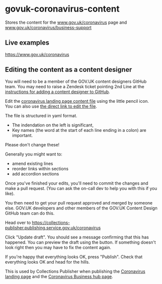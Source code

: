 # govuk-coronavirus-content

Stores the content for the www.gov.uk/coronavirus page and www.gov.uk/coronavirus/business-support

## Live examples

https://www.gov.uk/coronavirus

## Editing the content as a content designer

You will need to be a member of the GOV.UK content designers GitHub team. You
may need to raise a Zendesk ticket pointing 2nd Line at the [instructions for
adding a content designer to GitHub](https://docs.publishing.service.gov.uk/manual/give-a-content-designer-access-to-github.html).

Edit the [coronavirus landing page content file](https://github.com/alphagov/govuk-coronavirus-content/blob/master/content/coronavirus_landing_page.yml) using the little pencil icon.
You can also use [the direct link to edit the file](https://github.com/alphagov/govuk-coronavirus-content/edit/master/content/coronavirus_landing_page.yml).

The file is structured in yaml format.
 - The indendation on the left is significant,
 - Key names (the word at the start of each line ending in a colon) are important.

Please don't change these!

Generally you might want to:
 - amend existing lines
 - reorder links within sections
 - add accordion sections

Once you've finished your edits, you'll need to commit the changes and make a
pull request.  (You can ask the on-call dev to help you with this if you like).

You then need to get your pull request approved and merged by someone else.
GOV.UK developers and other members of the GOV.UK Content Design GitHub team
can do this.

Head over to https://collections-publisher.publishing.service.gov.uk/coronavirus

Click "Update draft". You should see a message confirming that this has happened.
You can preview the draft using the button.  If something doesn't look right then
you may have to fix the content again.

If you're happy that everything looks OK, press "Publish". Check that everything
looks OK and head for the hills.

This is used by Collections Publisher when publishing the [Coronavirus
landing page][1] and the [Coronavirus Business hub page][2].

[1]: https://github.com/alphagov/collections-publisher/blob/master/app/controllers/coronavirus_controller.rb#L5-L6
[2]: https://github.com/alphagov/collections-publisher/blob/master/lib/tasks/publishing_api.rake#L31-L52

